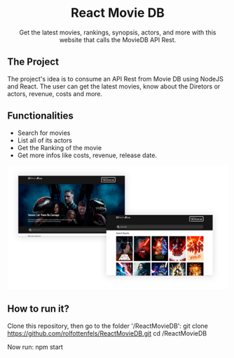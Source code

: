 <h1 align="center">React Movie DB</h1>
<p align="center">Get the latest movies, rankings, synopsis, actors, and more with this website that calls the MovieDB API Rest.</p>

## The Project

The project's idea is to consume an API Rest from Movie DB using NodeJS and React.
The user can get the latest movies, know about the Diretors or actors, revenue, costs and more.

 ## Functionalities

- Search for movies
- List all of its actors 
- Get the Ranking of the movie
- Get more infos like costs, revenue, release date.

<p align="center">
  <img src="https://github.com/rolfottenfels/ReactMovieDB/blob/main/public/layout.jpg" />
</p>

## How to run it?
Clone this repository, then go to the folder '/ReactMovieDB':
git clone https://github.com/rolfottenfels/ReactMovieDB.git
cd /ReactMovieDB

 Now run: 
 npm start
